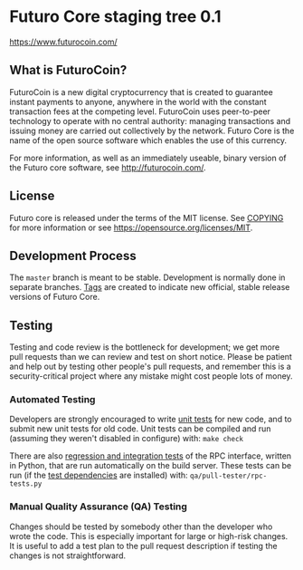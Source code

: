 Futuro Core staging tree 0.1
===============================

https://www.futurocoin.com/


What is FuturoCoin?
----------------


FuturoCoin is a new digital cryptocurrency that is created to guarantee instant 
payments to anyone, anywhere in the world with the constant transaction fees at the
competing level. FuturoCoin uses  peer-to-peer technology to operate with no central
authority: managing transactions and issuing money are carried out collectively by
the network. Futuro Core is the name of the open source software which enables the 
use of this currency.



For more information, as well as an immediately useable, binary version of the
Futuro core software, see http://futurocoin.com/.


License
-------

Futuro core is released under the terms of the MIT license. See [COPYING](COPYING) for more
information or see https://opensource.org/licenses/MIT.

Development Process
-------------------

The `master` branch is meant to be stable. Development is normally done in separate branches.
[Tags](https://github.com/futuro-coin/Futuro/tags) are created to indicate new official,
stable release versions of Futuro Core.


Testing
-------

Testing and code review is the bottleneck for development; we get more pull
requests than we can review and test on short notice. Please be patient and help out by testing
other people's pull requests, and remember this is a security-critical project where any mistake might cost people
lots of money.

### Automated Testing

Developers are strongly encouraged to write [unit tests](/doc/unit-tests.md) for new code, and to
submit new unit tests for old code. Unit tests can be compiled and run
(assuming they weren't disabled in configure) with: `make check`

There are also [regression and integration tests](/qa) of the RPC interface, written
in Python, that are run automatically on the build server.
These tests can be run (if the [test dependencies](/qa) are installed) with: `qa/pull-tester/rpc-tests.py`


### Manual Quality Assurance (QA) Testing

Changes should be tested by somebody other than the developer who wrote the
code. This is especially important for large or high-risk changes. It is useful
to add a test plan to the pull request description if testing the changes is
not straightforward.

